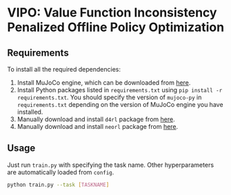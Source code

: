# VIPO: Value Function Inconsistency Penalized Offline Policy Optimization


## Requirements

To install all the required dependencies:

1. Install MuJoCo engine, which can be downloaded from [here](https://mujoco.org/download).
2. Install Python packages listed in `requirements.txt` using `pip install -r requirements.txt`. You should specify the version of `mujoco-py` in `requirements.txt` depending on the version of MuJoCo engine you have installed.
3. Manually download and install `d4rl` package from [here](https://github.com/rail-berkeley/d4rl).
4. Manually download and install `neorl` package from [here](https://github.com/polixir/NeoRL).

## Usage

Just run `train.py` with specifying the task name. Other hyperparameters are automatically loaded from `config`.

```bash
python train.py --task [TASKNAME]
```
